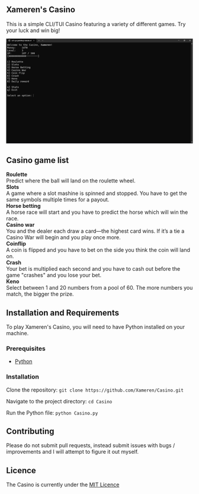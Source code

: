 ## Xameren's Casino
This is a simple CLI/TUI Casino featuring a variety of different games. Try your luck and win big!
 
![An image of the casino's CLI](https://github.com/Xameren/Casino/blob/main/Casino%20image.png)
## Casino game list
**Roulette** <br>
Predict where the ball will land on the roulette wheel.<br>
**Slots**<br>
A game where a slot mashine is spinned and stopped. You have to get the same symbols multiple times for a payout.<br>
**Horse betting**<br>
A horse race will start and you have to predict the horse which will win the race.<br>
**Casino war**<br>
You and the dealer each draw a card—the highest card wins. If it’s a tie a Casino War will begin and you play once more.<br>
**Coinflip**<br>
A coin is flipped and you have to bet on the side you think the coin will land on.<br>
**Crash**<br>
Your bet is multiplied each second and you have to cash out before the game "crashes" and you lose your bet.<br>
**Keno**<br>
Select between 1 and 20 numbers from a pool of 60. The more numbers you match, the bigger the prize.<br>

## Installation and Requirements
To play Xameren's Casino, you will need to have Python installed on your machine.

### Prerequisites
- [Python](https://www.python.org/downloads/)

### Installation
Clone the repository:
`git clone https://github.com/Xameren/Casino.git`

Navigate to the project directory:
`cd Casino`

Run the Python file:
`python Casino.py`

## Contributing
Please do not submit pull requests, instead submit issues with bugs / improvements and I will attempt to figure it out myself.

## Licence
The Casino is currently under the [MIT Licence](LICENSE)
